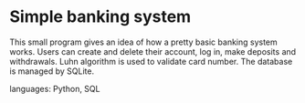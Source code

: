 # Simple banking system

This small program gives an idea of how a pretty basic banking system works.
Users can create and delete their account, log in, make deposits and withdrawals.
Luhn algorithm is used to validate card number. The database is managed by SQLite.

languages: Python, SQL
